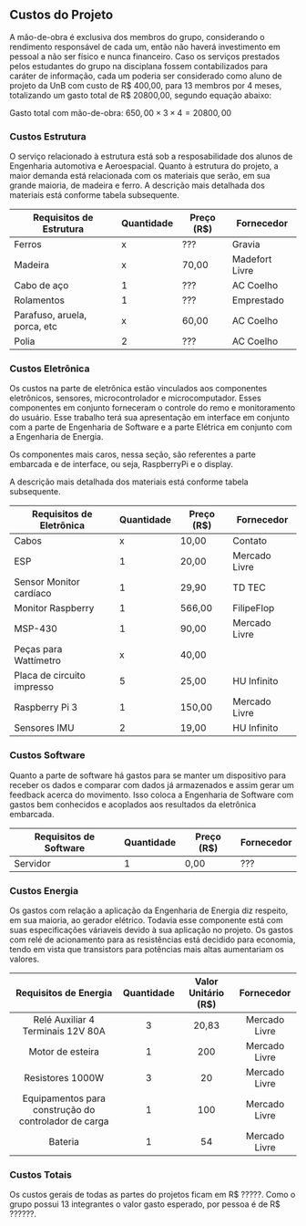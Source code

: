 ## Custos do Projeto



A mão-de-obra é exclusiva dos membros do grupo, considerando o rendimento responsável de cada um, então não haverá investimento em pessoal a não ser físico e nunca financeiro. Caso os serviços prestados pelos estudantes do grupo na disciplana fossem contabilizados para caráter de informação, cada um poderia ser considerado como aluno de projeto da UnB com custo de R$ 400,00, para 13 membros por 4 meses, totalizando um gasto total de R$ 20800,00, segundo equação abaixo:

Gasto total com mão-de-obra: $650,00 \times 3 \times 4 = 20800,00$

### Custos Estrutura

O serviço relacionado à estrutura está sob a resposabilidade dos alunos de Engenharia automotiva e Aeroespacial. Quanto à estrutura do projeto, a maior demanda está relacionada com os materiais que serão, em sua grande maioria, de madeira e ferro.
A descrição mais detalhada dos materiais está conforme tabela subsequente.

| Requisitos de Estrutura | Quantidade | Preço (R$) | Fornecedor |
|--------------------------|------------|-------|------------|
| Ferros                   |        x   |    ???   |      Gravia      |
| Madeira                   |        x  |   70,00  |     Madefort Livre       |
| Cabo de aço         |        1   |    ???   |    AC Coelho      |
|     Rolamentos |        1   |    ???  |    Emprestado        |
| Parafuso, aruela, porca, etc    |        x   |  60,00    |  AC Coelho          |
| Polia|       2   |   ???    |       AC Coelho    |

### Custos Eletrônica

Os custos na parte de eletrônica estão vinculados aos componentes eletrônicos, sensores, microcontrolador e microcomputador. Esses componentes em conjunto forneceram o controle do remo e monitoramento do usuário. Esse trabalho terá sua apresentação em interface em conjunto com a parte de Engenharia de Software e a parte Elétrica em conjunto com a Engenharia de Energia.

Os componentes mais caros, nessa seção, são referentes a parte embarcada e de interface, ou seja, RaspberryPi e o display.

A descrição mais detalhada dos materiais está conforme tabela subsequente.

| Requisitos de Eletrônica | Quantidade | Preço (R$) | Fornecedor |
|--------------------------|------------|-------|------------|
| Cabos                    |        x   |    10,00   |      Contato      |
| ESP                      |        1   |    20,00   |     Mercado Livre       |
| Sensor Monitor cardíaco         |        1   |    29,90   |     TD TEC       |
| Monitor Raspberry        |        1   |    566,00  |    FilipeFlop        |
| MSP-430                  |        1   |   90,00    |     Mercado Livre       |
| Peças para Wattímetro    |        x   |   40,00    |            |
| Placa de circuito impresso|       5   |   25,00    |       HU Infinito     |
| Raspberry Pi 3           |        1   |   150,00   |     Mercado Livre       |
| Sensores IMU             |        2   |   19,00    |      HU Infinito      |



### Custos Software

Quanto a parte de software há gastos para se manter um dispositivo para receber os dados e comparar com dados já armazenados e assim gerar um feedback acerca do movimento. Isso coloca a Engenharia de Software com gastos bem conhecidos e acoplados aos resultados da eletrônica embarcada.

| Requisitos de Software | Quantidade | Preço (R$) | Fornecedor |
|--------------------------|------------|-------|------------|
| Servidor                  |        1   |    0,00   |      ???      |


### Custos Energia

Os gastos com relação a aplicação da Engenharia de Energia diz respeito, em sua maioria, ao gerador elétrico. Todavia esse componente está com suas especificações váriaveis devido à sua aplicação no projeto. Os gastos com relé de acionamento para as resistências está decidido para economia, tendo em vista que transistors para potências mais altas aumentariam os valores.  

| Requisitos de Energia | Quantidade | Valor Unitário (R$) | Fornecedor |  
|:---:|:---:|:---:|:---:|
| Relé Auxiliar 4 Terminais 12V 80A | 3 | 20,83 | Mercado Livre |
| Motor de esteira | 1 | 200 | Mercado Livre |
| Resistores 1000W | 3 | 20 | Mercado Livre |
| Equipamentos para construção do controlador de carga | 1 | 100 | Mercado Livre |
| Bateria | 1 | 54 | Mercado Livre |


### Custos Totais

Os custos gerais de todas as partes do projetos ficam em R$ ?????. Como o grupo possui 13 integrantes o valor gasto esperado, por pessoa é de R$ ??????.
